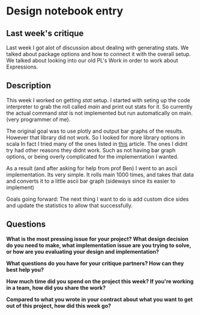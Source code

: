 # Design notebook entry

## Last week's critique

Last week I got alot of discussion about dealing with generating stats. We talked about package options and how to connect it with the overall setup. We talked about looking into our old PL's Work in order to work about Expressions. 

## Description

This week I worked on getting *stat* setup. I started with seting up the code interpreter to grab the roll called *main* and print out stats for it. So currently the actual command *stat* is not implemented but run automatically on main. (very programmer of me).  

The original goal was to use plotly and output bar graphs of the results. However that library did not work. So I looked for more library options in scala In fact I tried many of the ones listed in [this](https://analyticsindiamag.com/top-7-scala-libraries-for-data-visualisation/) article. The ones I didnt try had other reasons they didnt work. Such as not having bar graph options, or being overly complicated for the implementation I wanted. 

As a result (and after asking for help from prof Ben) I went to an ascii implementation. Its very simple. It rolls main 1000 times, and takes that data and converts it to a little ascii bar graph (sideways since its easier to implement) 

Goals going forward: The next thing I want to do is add custom dice sides and update the statistics to allow that successfully. 

## Questions

**What is the most pressing issue for your project? What design decision do
you need to make, what implementation issue are you trying to solve, or how
are you evaluating your design and implementation?**

**What questions do you have for your critique partners? How can they best help
you?**

**How much time did you spend on the project this week? If you're working in a
team, how did you share the work?**

**Compared to what you wrote in your contract about what you want to get out of this
project, how did this week go?**
